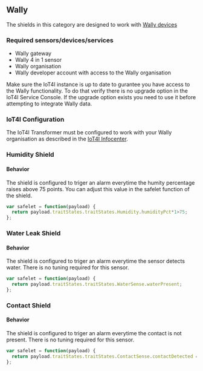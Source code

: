 ## Wally
The shields in this category are designed to work with [Wally devices](https://www.wallyhome.com/)



### Required sensors/devices/services
- Wally gateway
- Wally 4 in 1 sensor
- Wally organisation
- Wally developer account with access to the Wally organisation

Make sure the IoT4I instance is up to date to gurantee you have access to the Wally functionality. To do that verify there is no upgrade option in the IoT4I Service Console. If the upgrade option exists you need to use it before attempting to integrate Wally data.

### IoT4I Configuration
The IoT4I Transformer must be configured to work with your Wally organisation as described in the [IoT4I Infocenter](https://console.ng.bluemix.net/docs/services/IotInsurance/iotinsurance_wally_integration.html#wallysupport).

### Humidity Shield

#### Behavior
The shield is configured to triger an alarm everytime the humity percentage raises above 75 points. You can adjust this value in the safelet function of the shield.

```JavaScript
var safelet = function(payload) {
  return payload.traitStates.traitStates.Humidity.humidityPct*1>75;
};
```

### Water Leak Shield

#### Behavior
The shield is configured to triger an alarm everytime the sensor detects water. There is no tuning required for this sensor.

```JavaScript
var safelet = function(payload) {
  return payload.traitStates.traitStates.WaterSense.waterPresent;
};
```

### Contact Shield

#### Behavior
The shield is configured to triger an alarm everytime the contact is not present. There is no tuning required for this sensor.

```JavaScript
var safelet = function(payload) {
  return payload.traitStates.traitStates.ContactSense.contactDetected === false;
};
```

